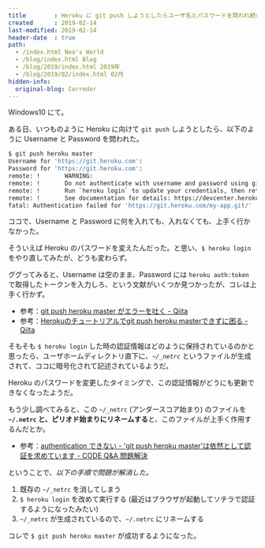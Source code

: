 ```yaml
---
title        : Heroku に git push しようとしたらユーザ名とパスワードを問われ続ける問題の解決法
created      : 2019-02-14
last-modified: 2019-02-14
header-date  : true
path:
  - /index.html Neo's World
  - /blog/index.html Blog
  - /blog/2019/index.html 2019年
  - /blog/2019/02/index.html 02月
hidden-info:
  original-blog: Corredor
---
```


Windows10 にて。

ある日、いつものように Heroku に向けて `git push` しようとしたら、以下のように Username と Password を問われた。

```bash
$ git push heroku master
Username for 'https://git.heroku.com':
Password for 'https://git.heroku.com':
remote: !       WARNING:
remote: !       Do not authenticate with username and password using git.
remote: !       Run `heroku login` to update your credentials, then retry the git command.
remote: !       See documentation for details: https://devcenter.heroku.com/articles/git#http-git-authentication
fatal: Authentication failed for 'https://git.heroku.com/my-app.git/'
```

ココで、Username と Password に何を入れても、入れなくても、上手く行かなかった。

そういえば Heroku のパスワードを変えたんだった。と思い、`$ heroku login` をやり直してみたが、どうも変わらず。

ググってみると、Username は空のまま、Password には `heroku auth:token` で取得したトークンを入力しろ、という文献がいくつか見つかったが、コレは上手く行かず。

- 参考：[git push heroku master がエラーを吐く - Qiita](https://qiita.com/shiroux/items/f0e1844ff3ef301d88b9)
- 参考：[Herokuのチュートリアルでgit push heroku masterできずに困る - Qiita](https://qiita.com/morishima0524/items/eeab6a683b57b36d3994)

そもそも `$ heroku login` した時の認証情報はどのように保持されているのかと思ったら、ユーザホームディレクトリ直下に、*`~/_netrc`* というファイルが生成されて、ココに暗号化されて記述されているようだ。

Heroku のパスワードを変更したタイミングで、この認証情報がどうにも更新できなくなったようだ。

もう少し調べてみると、この `~/_netrc` (アンダースコア始まり) のファイルを **`~/.netrc` と、ピリオド始まりにリネームする**と、このファイルが上手く作用するんだとか。

- 参考：[authentication できない - 'git push heroku master'は依然として認証を求めています - CODE Q&A 問題解決](https://code.i-harness.com/ja-jp/q/1a85a73)

ということで、_以下の手順で問題が解消した。_

1. 既存の `~/_netrc` を消してしまう
2. `$ heroku login` を改めて実行する (最近はブラウザが起動してソチラで認証するようになったみたい)
3. `~/_netrc` が生成されているので、`~/.netrc` にリネームする

コレで `$ git push heroku master` が成功するようになった。
